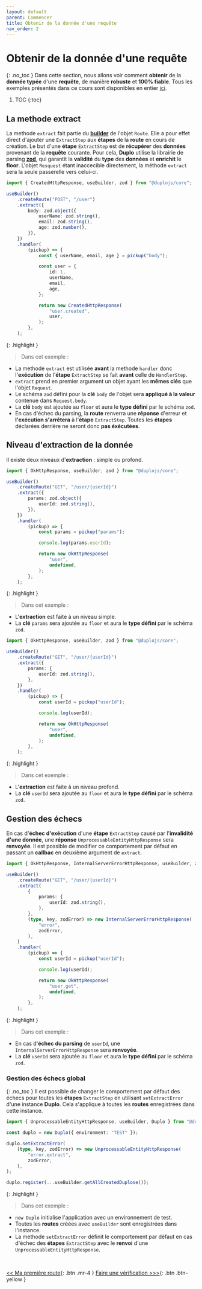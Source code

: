 ```yaml
---
layout: default
parent: Commencer
title: Obtenir de la donnée d'une requête
nav_order: 2
---
```


# Obtenir de la donnée d'une requête
{: .no_toc }
Dans cette section, nous allons voir comment **obtenir** de la **donnée typée** d'une **requête**, de manière **robuste** et **100% fiable**.
Tous les exemples présentés dans ce cours sont disponibles en entier [ici](https://github.com/duplojs/examples/tree/main/get-started/getting-data-from-request).

1. TOC
{:toc}

## La methode extract
La methode `extract` fait partie du **[builder](../../required/design-patern-builder)** de l'objet `Route`. Elle a pour effet direct d'ajouter une `ExtractStep` aux **étapes** de la **route** en cours de création. Le but d'une **étape** `ExtractStep` est de **récupérer** des **données** provenant de la **requête** courante. Pour cela, **Duplo** utilise la librairie de parsing **[zod](../../required/zod)**, qui garantit la **validité** du **type** des **données** et **enrichit** le **floor**. L'objet `Resquest` étant inaccecible directement, la méthode `extract` sera la seule passerelle vers celui-ci.

```ts
import { CreatedHttpResponse, useBuilder, zod } from "@duplojs/core";

useBuilder()
    .createRoute("POST", "/user")
    .extract({
        body: zod.object({
            userName: zod.string(),
            email: zod.string(),
            age: zod.number(),
        }),
    })
    .handler(
        (pickup) => {
            const { userName, email, age } = pickup("body");

            const user = {
                id: 1,
                userName,
                email,
                age,
            };

            return new CreatedHttpResponse(
                "user.created",
                user,
            );
        },
    );
```

{: .highlight }
>Dans cet exemple :
><div markdown="block">
- La methode `extract` est utilisée **avant** la methode `handler` donc l'**exécution** de l'**étape** `ExtractStep` se fait **avant** celle de `HandlerStep`.
- `extract` prend en premier argument un objet ayant les **mêmes clés** que l'objet `Request`.
- Le schéma `zod` défini pour la **clé** `body` de l'objet sera **appliqué à la valeur** contenue dans `Request.body`.
- La **clé** `body` est ajoutée au `floor` et aura le **type défini** par le schéma `zod`.
- En cas d'échec du parsing, la **route** renverra une **réponse** d'erreur et **l'exécution s'arrêtera** à l'**étape** `ExtractStep`. Toutes les **étapes** déclarées derrière ne seront donc **pas éxécutées**.
></div>

## Niveau d'extraction de la donnée
Il existe deux niveaux d'**extraction** : simple ou profond.

```ts
import { OkHttpResponse, useBuilder, zod } from "@duplojs/core";

useBuilder()
    .createRoute("GET", "/user/{userId}")
    .extract({
        params: zod.object({
            userId: zod.string(),
        }),
    })
    .handler(
        (pickup) => {
            const params = pickup("params");

            console.log(params.userId);

            return new OkHttpResponse(
                "user",
                undefined,
            );
        },
    );
```

{: .highlight }
>Dans cet exemple :
><div markdown="block">
- L'**extraction** est faite à un niveau simple.
- La **clé** `params` sera ajoutée au `floor` et aura le **type défini** par le schéma `zod`.
></div>

```ts
import { OkHttpResponse, useBuilder, zod } from "@duplojs/core";

useBuilder()
    .createRoute("GET", "/user/{userId}")
    .extract({
        params: {
            userId: zod.string(),
        },
    })
    .handler(
        (pickup) => {
            const userId = pickup("userId");

            console.log(userId);

            return new OkHttpResponse(
                "user",
                undefined,
            );
        },
    );
```

{: .highlight }
>Dans cet exemple :
><div markdown="block">
- L'**extraction** est faite à un niveau profond.
- La **clé** `userId` sera ajoutée au `floor` et aura le **type défini** par le schéma `zod`.
></div>

## Gestion des échecs
En cas d'**échec d'exécution** d'une **étape** `ExtractStep` causé par l'**invalidité d'une donnée**, une **réponse** `UnprocessableEntityHttpResponse` sera **renvoyée**. Il est possible de modifier ce comportement par défaut en passant un **callbac** en deuxième argument de `extract`.

```ts
import { OkHttpResponse, InternalServerErrorHttpResponse, useBuilder, zod } from "@duplojs/core";

useBuilder()
    .createRoute("GET", "/user/{userId}")
    .extract(
        {
            params: {
                userId: zod.string(),
            },
        },
        (type, key, zodError) => new InternalServerErrorHttpResponse(
            "error",
            zodError,
        ),
    )
    .handler(
        (pickup) => {
            const userId = pickup("userId");

            console.log(userId);

            return new OkHttpResponse(
                "user.get",
                undefined,
            );
        },
    );
```

{: .highlight }
>Dans cet exemple :
><div markdown="block">
- En cas d'**échec du parsing** de `userId`, une `InternalServerErrorHttpResponse` sera **renvoyée**.
- La **clé** `userId` sera ajoutée au `floor` et aura le **type défini** par le schéma `zod`.
></div>

### Gestion des échecs global
{: .no_toc }
Il est possible de changer le comportement par défaut des échecs pour toutes les **étapes** `ExtractStep` en utilisant `setExtractError` d'une instance **Duplo**. Cela s'applique à toutes les **routes** enregistrées dans cette instance.

```ts
import { UnprocessableEntityHttpResponse, useBuilder, Duplo } from "@duplojs/core";

const duplo = new Duplo({ environment: "TEST" });

duplo.setExtractError(
    (type, key, zodError) => new UnprocessableEntityHttpResponse(
        "error.extract",
        zodError,
    ),
);

duplo.register(...useBuilder.getAllCreatedDuplose());
```

{: .highlight }
>Dans cet exemple :
><div markdown="block">
- `new Duplo` initialise l'application avec un environnement de test.
- Toutes les **routes** créées avec `useBuilder` sont enregistrées dans l'instance.
- La methode `setExtractError` définit le comportement par défaut en cas d'échec des **étapes** `ExtractStep` avec le **renvoi** d'une `UnprocessableEntityHttpResponse`.
></div>

<br>

[\<\< Ma première route](../first-route){: .btn .mr-4 }
[Faire une vérification >\>\>](../do-check){: .btn .btn-yellow } 
